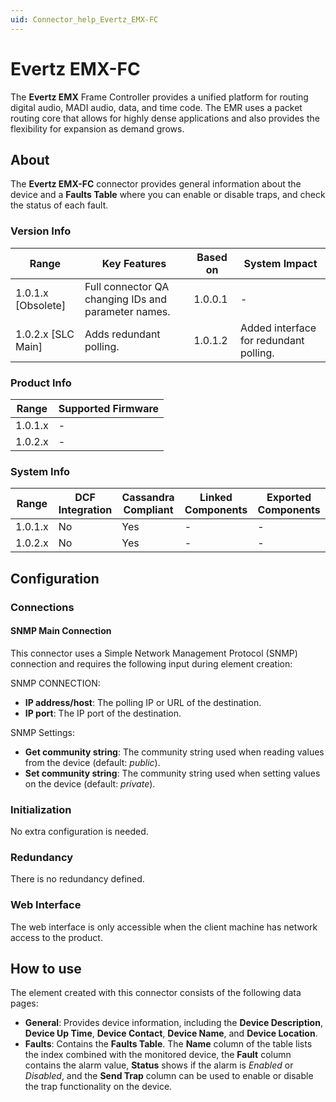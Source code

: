 ```yaml
---
uid: Connector_help_Evertz_EMX-FC
---
```


# Evertz EMX-FC

The **Evertz EMX** Frame Controller provides a unified platform for routing digital audio, MADI audio, data, and time code. The EMR uses a packet routing core that allows for highly dense applications and also provides the flexibility for expansion as demand grows.

## About

The **Evertz EMX-FC** connector provides general information about the device and a **Faults Table** where you can enable or disable traps, and check the status of each fault.

### Version Info

| **Range**            | **Key Features**                                 | **Based on** | **System Impact**                      |
|----------------------|--------------------------------------------------|--------------|----------------------------------------|
| 1.0.1.x \[Obsolete\] | Full connector QA changing IDs and parameter names. | 1.0.0.1      | \-                                     |
| 1.0.2.x \[SLC Main\] | Adds redundant polling.                          | 1.0.1.2      | Added interface for redundant polling. |

### Product Info

| **Range** | **Supported Firmware** |
|-----------|------------------------|
| 1.0.1.x   | \-                     |
| 1.0.2.x   | \-                     |

### System Info

| **Range** | **DCF Integration** | **Cassandra Compliant** | **Linked Components** | **Exported Components** |
|-----------|---------------------|-------------------------|-----------------------|-------------------------|
| 1.0.1.x   | No                  | Yes                     | \-                    | \-                      |
| 1.0.2.x   | No                  | Yes                     | \-                    | \-                      |

## Configuration

### Connections

#### SNMP Main Connection

This connector uses a Simple Network Management Protocol (SNMP) connection and requires the following input during element creation:

SNMP CONNECTION:

- **IP address/host**: The polling IP or URL of the destination.
- **IP port**: The IP port of the destination.

SNMP Settings:

- **Get community string**: The community string used when reading values from the device (default: *public*).
- **Set community string**: The community string used when setting values on the device (default: *private*).

### Initialization

No extra configuration is needed.

### Redundancy

There is no redundancy defined.

### Web Interface

The web interface is only accessible when the client machine has network access to the product.

## How to use

The element created with this connector consists of the following data pages:

- **General**: Provides device information, including the **Device Description**, **Device Up Time**, **Device Contact**, **Device Name**, and **Device Location**.
- **Faults**: Contains the **Faults Table**. The **Name** column of the table lists the index combined with the monitored device, the **Fault** column contains the alarm value, **Status** shows if the alarm is *Enabled* or *Disabled*, and the **Send Trap** column can be used to enable or disable the trap functionality on the device.
